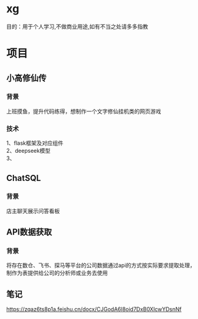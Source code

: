 # xg
目的：用于个人学习,不做商业用途,如有不当之处请多多指教
# 项目
## 小高修仙传
### 背景
上班摸鱼，提升代码练得，想制作一个文字修仙挂机类的网页游戏
### 技术
1、flask框架及对应组件<br>
2、deepseek模型<br>
3、
## ChatSQL 
### 背景
店主聊天展示问答看板
## API数据获取
### 背景
将存在数仓、飞书、探马等平台的公司数据通过api的方式按实际要求提取处理，制作为表提供给公司的分析师或业务去使用
## 笔记
https://zqaz6ts8p1a.feishu.cn/docx/CJGodA6l8oid7DxB0XlcwYDsnNf